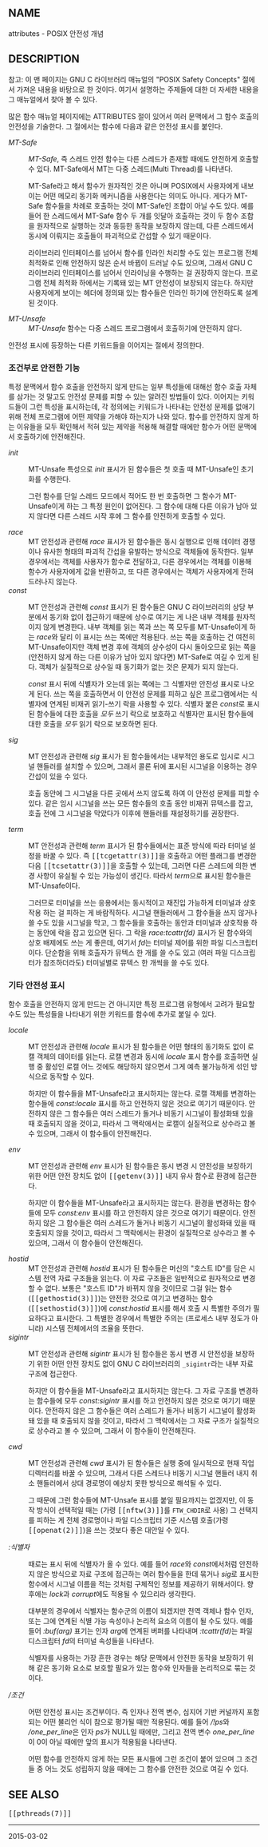 ## NAME

attributes - POSIX 안전성 개념

## DESCRIPTION

참고: 이 맨 페이지는 GNU C 라이브러리 매뉴얼의 "POSIX Safety Concepts" 절에서 가져온 내용을 바탕으로 한 것이다. 여기서 설명하는 주제들에 대한 더 자세한 내용을 그 매뉴얼에서 찾아 볼 수 있다.

많은 함수 매뉴얼 페이지에는 ATTRIBUTES 절이 있어서 여러 문맥에서 그 함수 호출의 안전성을 기술한다. 그 절에서는 함수에 다음과 같은 안전성 표시를 붙인다.

<dl>
<dt><em>MT-Safe</em></dt>
<dd>

<em>MT-Safe</em>, 즉 스레드 안전 함수는 다른 스레드가 존재할 때에도 안전하게 호출할 수 있다. MT-Safe에서 MT는 다중 스레드(Multi Thread)를 나타낸다.

MT-Safe라고 해서 함수가 원자적인 것은 아니며 POSIX에서 사용자에게 내보이는 어떤 메모리 동기화 메커니즘을 사용한다는 의미도 아니다. 게다가 MT-Safe 함수들을 차례로 호출하는 것이 MT-Safe인 조합이 아닐 수도 있다. 예를 들어 한 스레드에서 MT-Safe 함수 두 개를 잇달아 호출하는 것이 두 함수 조합을 원자적으로 실행하는 것과 동등한 동작을 보장하지 않는데, 다른 스레드에서 동시에 이뤄지는 호출들이 파괴적으로 간섭할 수 있기 때문이다.

라이브러리 인터페이스를 넘어서 함수를 인라인 처리할 수도 있는 프로그램 전체 최적화로 인해 안전하지 않은 순서 바뀜이 드러날 수도 있으며, 그래서 GNU C 라이브러리 인터페이스를 넘어서 인라이닝을 수행하는 걸 권장하지 않는다. 프로그램 전체 최적화 하에서는 기록돼 있는 MT 안전성이 보장되지 않는다. 하지만 사용자에게 보이는 헤더에 정의돼 있는 함수들은 인라인 하기에 안전하도록 설계된 것이다.
</dd>

<dt><em>MT-Unsafe</em></dt>
<dd>
<em>MT-Unsafe</em> 함수는 다중 스레드 프로그램에서 호출하기에 안전하지 않다.
</dd>
</dl>

안전성 표시에 등장하는 다른 키워드들을 이어지는 절에서 정의한다.

### 조건부로 안전한 기능

특정 문맥에서 함수 호출을 안전하지 않게 만드는 일부 특성들에 대해선 함수 호출 자체를 삼가는 것 말고도 안전성 문제를 피할 수 있는 알려진 방법들이 있다. 이어지는 키워드들이 그런 특성을 표시하는데, 각 정의에는 키워드가 나타내는 안전성 문제를 없애기 위해 전체 프로그램에 어떤 제약을 가해야 하는지가 나와 있다. 함수를 안전하지 않게 하는 이유들을 모두 확인해서 적혀 있는 제약을 적용해 해결할 때에만 함수가 어떤 문맥에서 호출하기에 안전해진다.

<dl>
<dt><em>init</em></dt>
<dd>

MT-Unsafe 특성으로 <em>init</em> 표시가 된 함수들은 첫 호출 때 MT-Unsafe인 초기화를 수행한다.

그런 함수를 단일 스레드 모드에서 적어도 한 번 호출하면 그 함수가 MT-Unsafe이게 하는 그 특정 원인이 없어진다. 그 함수에 대해 다른 이유가 남아 있지 않다면 다른 스레드 시작 후에 그 함수를 안전하게 호출할 수 있다.
</dd>

<dt><em>race</em></dt>
<dd>
MT 안전성과 관련해 <em>race</em> 표시가 된 함수들은 동시 실행으로 인해 데이터 경쟁이나 유사한 형태의 파괴적 간섭을 유발하는 방식으로 객체들에 동작한다. 일부 경우에서는 객체를 사용자가 함수로 전달하고, 다른 경우에서는 객체를 이용해 함수가 사용자에게 값을 반환하고, 또 다른 경우에서는 객체가 사용자에게 전혀 드러나지 않는다.
</dd>

<dt><em>const</em></dt>
<dd>

MT 안전성과 관련해 <em>const</em> 표시가 된 함수들은 GNU C 라이브러리의 상당 부분에서 동기화 없이 접근하기 때문에 상수로 여기는 게 나은 내부 객체를 원자적이지 않게 변경한다. 내부 객체를 읽는 쪽과 쓰는 쪽 모두를 MT-Unsafe이게 하는 <em>race</em>와 달리 이 표시는 쓰는 쪽에만 적용된다. 쓰는 쪽을 호출하는 건 여전히 MT-Unsafe이지만 객체 변경 후에 객체의 상수성이 다시 돌아오므로 읽는 쪽을 (안전하지 않게 하는 다른 이유가 남아 있지 않다면) MT-Safe로 여길 수 있게 된다. 객체가 실질적으로 상수일 때 동기화가 없는 것은 문제가 되지 않는다.

<em>const</em> 표시 뒤에 식별자가 오는데 읽는 쪽에는 그 식별자만 안전성 표시로 나오게 된다. 쓰는 쪽을 호출하면서 이 안전성 문제를 피하고 싶은 프로그램에서는 식별자에 연계된 비재귀 읽기-쓰기 락을 사용할 수 있다. 식별자 붙은 <em>const</em>로 표시된 함수들에 대한 호출을 <em>모두</em> 쓰기 락으로 보호하고 식별자만 표시된 함수들에 대한 호출을 <em>모두</em> 읽기 락으로 보호하면 된다.
</dd>

<dt><em>sig</em></dt>
<dd>

MT 안전성과 관련해 <em>sig</em> 표시가 된 함수들에서는 내부적인 용도로 임시로 시그널 핸들러를 설치할 수 있으며, 그래서 콜론 뒤에 표시된 시그널을 이용하는 경우 간섭이 있을 수 있다.

호출 동안에 그 시그널을 다른 곳에서 쓰지 않도록 하여 이 안전성 문제를 피할 수 있다. 같은 임시 시그널을 쓰는 모든 함수들의 호출 동안 비재귀 뮤텍스를 잡고, 호출 전에 그 시그널을 막았다가 이후에 핸들러를 재설정하기를 권장한다.
</dd>

<dt><em>term</em></dt>
<dd>

MT 안전성과 관련해 <em>term</em> 표시가 된 함수들에서는 표준 방식에 따라 터미널 설정을 바꿀 수 있다. 즉 <tt>[[tcgetattr(3)]]</tt>을 호출하고 어떤 플래그를 변경한 다음 <tt>[[tcsetattr(3)]]</tt>을 호출할 수 있는데, 그러면 다른 스레드에 의한 변경 사항이 유실될 수 있는 가능성이 생긴다. 따라서 <em>term</em>으로 표시된 함수들은 MT-Unsafe이다.

그러므로 터미널을 쓰는 응용에서는 동시적이고 재진입 가능하게 터미널과 상호작용 하는 걸 피하는 게 바람직하다. 시그널 핸들러에서 그 함수들을 쓰지 않거나 쓸 수도 있을 시그널을 막고, 그 함수들을 호출하는 동안과 터미널과 상호작용 하는 동안에 락을 잡고 있으면 된다. 그 락을 <em>race:tcattr(fd)</em> 표시가 된 함수와의 상호 배제에도 쓰는 게 좋은데, 여기서 <em>fd</em>는 터미널 제어를 위한 파일 디스크립터이다. 단순함을 위해 호출자가 뮤텍스 한 개를 쓸 수도 있고 (여러 파일 디스크립터가 참조하더라도) 터미널별로 뮤텍스 한 개씩을 쓸 수도 있다.
</dd>
</dl>

### 기타 안전성 표시

함수 호출을 안전하지 않게 만드는 건 아니지만 특정 프로그램 유형에서 고려가 필요할 수도 있는 특성들을 나타내기 위한 키워드를 함수에 추가로 붙일 수 있다.

<dl>
<dt><em>locale</em></dt>
<dd>

MT 안전성과 관련해 <em>locale</em> 표시가 된 함수들은 어떤 형태의 동기화도 없이 로캘 객체의 데이터를 읽는다. 로캘 변경과 동시에 <em>locale</em> 표시 함수를 호출하면 실행 중 활성인 로캘 어느 것에도 해당하지 않으면서 그게 예측 불가능하게 섞인 방식으로 동작할 수 있다.

하지만 이 함수들을 MT-Unsafe라고 표시하지는 않는다. 로캘 객체를 변경하는 함수들에 <em>const:locale</em> 표시를 하고 안전하지 않은 것으로 여기기 때문이다. 안전하지 않은 그 함수들은 여러 스레드가 돌거나 비동기 시그널이 활성화돼 있을 때 호출되지 않을 것이고, 따라서 그 맥락에서는 로캘이 실질적으로 상수라고 볼 수 있으며, 그래서 이 함수들이 안전해진다.
</dd>

<dt><em>env</em></dt>
<dd>

MT 안전성과 관련해 <em>env</em> 표시가 된 함수들은 동시 변경 시 안전성을 보장하기 위한 어떤 안전 장치도 없이 <tt>[[getenv(3)]]</tt> 내지 유사 함수로 환경에 접근한다.

하지만 이 함수들을 MT-Unsafe라고 표시하지는 않는다. 환경을 변경하는 함수들에 모두 <em>const:env</em> 표시를 하고 안전하지 않은 것으로 여기기 때문이다. 안전하지 않은 그 함수들은 여러 스레드가 돌거나 비동기 시그널이 활성화돼 있을 때 호출되지 않을 것이고, 따라서 그 맥락에서는 환경이 실질적으로 상수라고 볼 수 있으며, 그래서 이 함수들이 안전해진다.
</dd>

<dt><em>hostid</em></dt>
<dd>
MT 안전성과 관련해 <em>hostid</em> 표시가 된 함수들은 머신의 "호스트 ID"를 담은 시스템 전역 자료 구조들을 읽는다. 이 자료 구조들은 일반적으로 원자적으로 변경할 수 없다. 보통은 "호스트 ID"가 바뀌지 않을 것이므로 그걸 읽는 함수(<tt>[[gethostid(3)]]</tt>)는 안전한 것으로 여기고 변경하는 함수(<tt>[[sethostid(3)]]</tt>)에 <em>const:hostid</em> 표시를 해서 호출 시 특별한 주의가 필요하다고 표시한다. 그 특별한 경우에서 특별한 주의는 (프로세스 내부 정도가 아니라) 시스템 전체에서의 조율을 뜻한다.
</dd>

<dt><em>sigintr</em></dt>
<dd>

MT 안전성과 관련해 <em>sigintr</em> 표시가 된 함수들은 동시 변경 시 안전성을 보장하기 위한 어떤 안전 장치도 없이 GNU C 라이브러리의 <code>_sigintr</code>라는 내부 자료 구조에 접근한다.

하지만 이 함수들을 MT-Unsafe라고 표시하지는 않는다. 그 자료 구조를 변경하는 함수들에 모두 <em>const:sigintr</em> 표시를 하고 안전하지 않은 것으로 여기기 때문이다. 안전하지 않은 그 함수들은 여러 스레드가 돌거나 비동기 시그널이 활성화돼 있을 때 호출되지 않을 것이고, 따라서 그 맥락에서는 그 자료 구조가 실질적으로 상수라고 볼 수 있으며, 그래서 이 함수들이 안전해진다.
</dd>

<dt><em>cwd</em></dt>
<dd>

MT 안전성과 관련해 <em>cwd</em> 표시가 된 함수들은 실행 중에 일시적으로 현재 작업 디렉터리를 바꿀 수 있으며, 그래서 다른 스레드나 비동기 시그널 핸들러 내지 취소 핸들러에서 상대 경로명이 예상치 못한 방식으로 해석될 수 있다.

그 때문에 그런 함수들에 MT-Unsafe 표시를 붙일 필요까지는 없겠지만, 이 동작 방식이 선택적일 때는 (가령 <tt>[[nftw(3)]]</tt>를 <code>FTW_CHDIR</code>로 사용) 그 선택지를 피하는 게 전체 경로명이나 파일 디스크립터 기준 시스템 호출(가령 <tt>[[openat(2)]]</tt>)을 쓰는 것보다 좋은 대안일 수 있다.
</dd>

<dt><em>:식별자</em></dt>
<dd>

때로는 표시 뒤에 식별자가 올 수 있다. 예를 들어 <em>race</em>와 <em>const</em>에서처럼 안전하지 않은 방식으로 자료 구조에 접근하는 여러 함수들을 한데 묶거나 <em>sig</em>로 표시한 함수에서 시그널 이름을 적는 것처럼 구체적인 정보를 제공하기 위해서이다. 향후에는 <em>lock</em>과 <em>corrupt</em>에도 적용될 수 있으리라 생각한다.

대부분의 경우에서 식별자는 함수군의 이름이 되겠지만 전역 객체나 함수 인자, 또는 그에 연계된 식별 가능 속성이나 논리적 요소의 이름이 될 수도 있다. 예를 들어 <em>:buf(arg)</em> 표기는 인자 <em>arg</em>에 연계된 버퍼를 나타내며 <em>:tcattr(fd)</em>는 파일 디스크립터 <em>fd</em>의 터미널 속성들을 나타낸다.

식별자를 사용하는 가장 흔한 경우는 해당 문맥에서 안전한 동작을 보장하기 위해 같은 동기화 요소로 보호할 필요가 있는 함수와 인자들을 논리적으로 묶는 것이다.
</dd>

<dt><em>/조건</em></dt>
<dd>

어떤 안전성 표시는 조건부이다. 즉 인자나 전역 변수, 심지어 기반 커널까지 포함되는 어떤 불리언 식이 참으로 평가될 때만 적용된다. 예를 들어 <em>/!ps</em>와 <em>/one_per_line</em>은 인자 <em>ps</em>가 NULL일 때에만, 그리고 전역 변수 <em>one_per_line</em>이 0이 아닐 때에만 앞의 표시가 적용됨을 나타낸다.

어떤 함수를 안전하지 않게 하는 모든 표시들에 그런 조건이 붙어 있으며 그 조건들 중 어느 것도 성립하지 않을 때에는 그 함수를 안전한 것으로 여길 수 있다.
</dd>
</dl>

## SEE ALSO

<tt>[[pthreads(7)]]</tt>

----

2015-03-02

